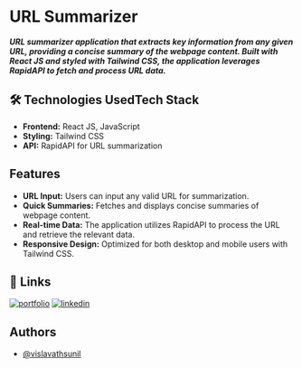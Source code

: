 # URL Summarizer

***URL summarizer application that extracts key information from any given URL, providing a concise summary of the webpage content. Built with React JS and styled with Tailwind CSS, the application leverages RapidAPI to fetch and process URL data.***

## 🛠️ Technologies UsedTech Stack
- **Frontend:** React JS, JavaScript
- **Styling:** Tailwind CSS
- **API:** RapidAPI for URL summarization

## Features
- **URL Input:** Users can input any valid URL for summarization.
- **Quick Summaries:** Fetches and displays concise summaries of webpage content.
- **Real-time Data:** The application utilizes RapidAPI to process the URL and retrieve the relevant data.
- **Responsive Design:** Optimized for both desktop and mobile users with Tailwind CSS.

## 🔗 Links
[![portfolio](https://img.shields.io/badge/my_portfolio-000?style=for-the-badge&logo=ko-fi&logoColor=white)](https://vislavathsunil.vercel.app/)
[![linkedin](https://img.shields.io/badge/linkedin-0A66C2?style=for-the-badge&logo=linkedin&logoColor=white)](https://www.linkedin.com/in/sunil2004/) 
## Authors

- [@vislavathsunil](https://github.com/Vislavathsunil)
